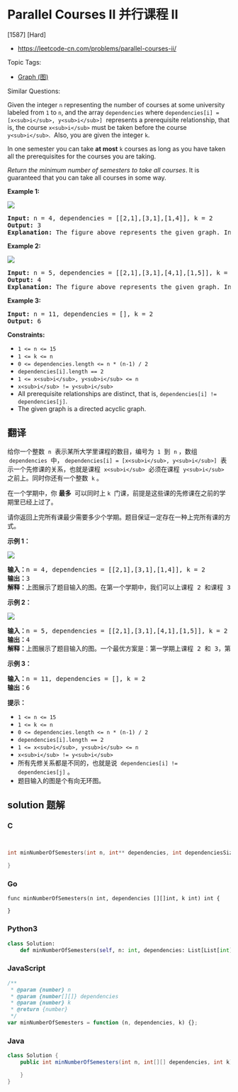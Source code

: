 # Parallel Courses II 并行课程 II

[1587] [Hard]

- https://leetcode-cn.com/problems/parallel-courses-ii/

Topic Tags:

- [Graph (图)](https://leetcode-cn.com/tag/graph/)

Similar Questions:

Given the integer `n` representing the number of courses at some university labeled from `1` to `n`, and the array `dependencies` where `dependencies[i] = [x<sub>i</sub>, y<sub>i</sub>]`  represents a prerequisite relationship, that is, the course `x<sub>i</sub>` must be taken before the course `y<sub>i</sub>`.  Also, you are given the integer `k`.

In one semester you can take **at most** `k` courses as long as you have taken all the prerequisites for the courses you are taking.

_Return the minimum number of semesters to take all courses_. It is guaranteed that you can take all courses in some way.

**Example 1:**

**![](https://assets.leetcode.com/uploads/2020/05/22/leetcode_parallel_courses_1.png)**

<pre><strong>Input:</strong> n = 4, dependencies = [[2,1],[3,1],[1,4]], k = 2
<strong>Output:</strong> 3 
<strong>Explanation:</strong> The figure above represents the given graph. In this case we can take courses 2 and 3 in the first semester, then take course 1 in the second semester and finally take course 4 in the third semester.
</pre>

**Example 2:**

**![](https://assets.leetcode.com/uploads/2020/05/22/leetcode_parallel_courses_2.png)**

<pre><strong>Input:</strong> n = 5, dependencies = [[2,1],[3,1],[4,1],[1,5]], k = 2
<strong>Output:</strong> 4 
<strong>Explanation:</strong> The figure above represents the given graph. In this case one optimal way to take all courses is: take courses 2 and 3 in the first semester and take course 4 in the second semester, then take course 1 in the third semester and finally take course 5 in the fourth semester.
</pre>

**Example 3:**

<pre><strong>Input:</strong> n = 11, dependencies = [], k = 2
<strong>Output:</strong> 6
</pre>

**Constraints:**

- `1 <= n <= 15`
- `1 <= k <= n`
- `0 <= dependencies.length <= n * (n-1) / 2`
- `dependencies[i].length == 2`
- `1 <= x<sub>i</sub>, y<sub>i</sub> <= n`
- `x<sub>i</sub> != y<sub>i</sub>`
- All prerequisite relationships are distinct, that is, `dependencies[i] != dependencies[j]`.
- The given graph is a directed acyclic graph.

## 翻译

给你一个整数  `n`  表示某所大学里课程的数目，编号为  `1`  到  `n` ，数组  `dependencies`  中， `dependencies[i] = [x<sub>i</sub>, y<sub>i</sub>]`  表示一个先修课的关系，也就是课程  `x<sub>i</sub>`  必须在课程  `y<sub>i</sub>` 之前上。同时你还有一个整数  `k` 。

在一个学期中，你 **最多**  可以同时上 `k`  门课，前提是这些课的先修课在之前的学期里已经上过了。

请你返回上完所有课最少需要多少个学期。题目保证一定存在一种上完所有课的方式。

**示例 1：**

**![](https://assets.leetcode-cn.com/aliyun-lc-upload/uploads/2020/06/27/leetcode_parallel_courses_1.png)**

<pre><strong>输入：</strong>n = 4, dependencies = [[2,1],[3,1],[1,4]], k = 2
<strong>输出：</strong>3 
<strong>解释：</strong>上图展示了题目输入的图。在第一个学期中，我们可以上课程 2 和课程 3 。然后第二个学期上课程 1 ，第三个学期上课程 4 。
</pre>

**示例 2：**

**![](https://assets.leetcode-cn.com/aliyun-lc-upload/uploads/2020/06/27/leetcode_parallel_courses_2.png)**

<pre><strong>输入：</strong>n = 5, dependencies = [[2,1],[3,1],[4,1],[1,5]], k = 2
<strong>输出：</strong>4 
<strong>解释：</strong>上图展示了题目输入的图。一个最优方案是：第一学期上课程 2 和 3，第二学期上课程 4 ，第三学期上课程 1 ，第四学期上课程 5 。
</pre>

**示例 3：**

<pre><strong>输入：</strong>n = 11, dependencies = [], k = 2
<strong>输出：</strong>6
</pre>

**提示：**

- `1 <= n <= 15`
- `1 <= k <= n`
- `0 <= dependencies.length <= n * (n-1) / 2`
- `dependencies[i].length == 2`
- `1 <= x<sub>i</sub>, y<sub>i</sub> <= n`
- `x<sub>i</sub> != y<sub>i</sub>`
- 所有先修关系都是不同的，也就是说  `dependencies[i] != dependencies[j]` 。
- 题目输入的图是个有向无环图。

## solution 题解

### C

```c


int minNumberOfSemesters(int n, int** dependencies, int dependenciesSize, int* dependenciesColSize, int k){

}
```

### Go

```golang
func minNumberOfSemesters(n int, dependencies [][]int, k int) int {

}
```

### Python3

```python
class Solution:
    def minNumberOfSemesters(self, n: int, dependencies: List[List[int]], k: int) -> int:
```

### JavaScript

```javascript
/**
 * @param {number} n
 * @param {number[][]} dependencies
 * @param {number} k
 * @return {number}
 */
var minNumberOfSemesters = function (n, dependencies, k) {};
```

### Java

```java
class Solution {
    public int minNumberOfSemesters(int n, int[][] dependencies, int k) {

    }
}
```
